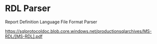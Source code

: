# RDL Parser
Report Definition Language File Format Parser

https://sqlprotocoldoc.blob.core.windows.net/productionsqlarchives/MS-RDL/[MS-RDL].pdf
